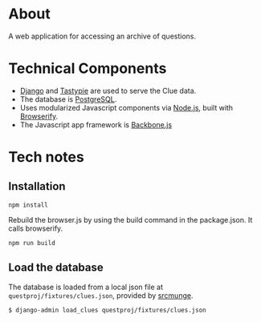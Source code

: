 # About
A web application for accessing an archive of questions. 

# Technical Components
- [Django](https://docs.djangoproject.com/) and [Tastypie](https://django-tastypie.readthedocs.org/) are used to serve the Clue data. 
- The database is [PostgreSQL](http://www.postgresql.org/).
- Uses modularized Javascript components via [Node.js](http://node.js.org), built with [Browserify](http://browserify.org/). 
- The Javascript app framework is [Backbone.js](http://backbonejs.org/)


# Tech notes


## Installation

    npm install
    
Rebuild the browser.js by using the build command in the package.json. It calls browserify.
    
    npm run build    
    
## Load the database
The database is loaded from a local json file at `questproj/fixtures/clues.json`, 
provided by [srcmunge](https://github.com/hillscottc/srcmunge.git).

    $ django-admin load_clues questproj/fixtures/clues.json
